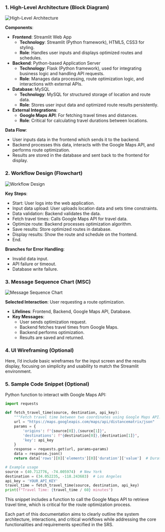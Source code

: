 
### 1. High-Level Architecture (Block Diagram)
![High-Level Architecture](https://via.placeholder.com/500x300.png?text=High-Level+Architecture+Diagram)

**Components**:
- **Frontend**: Streamlit Web App
  - **Technology**: Streamlit (Python framework), HTML5, CSS3 for styling.
  - **Role**: Handles user inputs and displays optimized routes and schedules.
- **Backend**: Python-based Application Server
  - **Technology**: Flask (Python framework), used for integrating business logic and handling API requests.
  - **Role**: Manages data processing, route optimization logic, and interactions with external APIs.
- **Database**: MySQL
  - **Technology**: MySQL for structured storage of location and route data.
  - **Role**: Stores user input data and optimized route results persistently.
- **External Integrations**:
  - **Google Maps API**: For fetching travel times and distances.
  - **Role**: Critical for calculating travel durations between locations.

**Data Flow**:
- User inputs data in the frontend which sends it to the backend.
- Backend processes this data, interacts with the Google Maps API, and performs route optimization.
- Results are stored in the database and sent back to the frontend for display.

### 2. Workflow Design (Flowchart)
![Workflow Design](https://via.placeholder.com/500x300.png?text=Workflow+Design+Flowchart)

**Key Steps**:
- Start: User logs into the web application.
- Input data upload: User uploads location data and sets time constraints.
- Data validation: Backend validates the data.
- Fetch travel times: Calls Google Maps API for travel data.
- Optimize route: Backend processes optimization algorithm.
- Save results: Store optimized routes in database.
- Display results: Show the route and schedule on the frontend.
- End.

**Branches for Error Handling**:
- Invalid data input.
- API failure or timeout.
- Database write failure.

### 3. Message Sequence Chart (MSC)
![Message Sequence Chart](https://via.placeholder.com/500x300.png?text=Message+Sequence+Chart)

**Selected Interaction**: User requesting a route optimization.
- **Lifelines**: Frontend, Backend, Google Maps API, Database.
- **Key Messages**:
  - User sends optimization request.
  - Backend fetches travel times from Google Maps.
  - Backend performs optimization.
  - Results are saved and returned.

### 4. UI Wireframing (Optional)
Here, I’d include basic wireframes for the input screen and the results display, focusing on simplicity and usability to match the Streamlit environment.

### 5. Sample Code Snippet (Optional)
Python function to interact with Google Maps API:
```python
import requests

def fetch_travel_time(source, destination, api_key):
    """Fetch travel time between two coordinates using Google Maps API."""
    url = "https://maps.googleapis.com/maps/api/distancematrix/json"
    params = {
        'origins': f"{source[0]},{source[1]}",
        'destinations': f"{destination[0]},{destination[1]}",
        'key': api_key
    }
    response = requests.get(url, params=params)
    data = response.json()
    return data['rows'][0]['elements'][0]['duration']['value']  # Duration in seconds

# Example usage
source = (40.712776, -74.005974)  # New York
destination = (34.052235, -118.243683)  # Los Angeles
api_key = 'YOUR_API_KEY'
travel_time = fetch_travel_time(source, destination, api_key)
print(f"Travel Time: {travel_time / 60} minutes")
```
This snippet includes a function to call the Google Maps API to retrieve travel time, which is critical for the route optimization process.

Each part of this documentation aims to clearly outline the system architecture, interactions, and critical workflows while addressing the core functionalities and requirements specified in the SRS.

